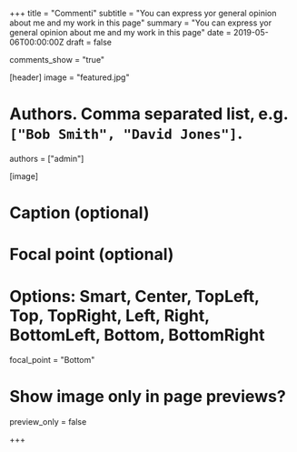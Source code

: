 +++
title = "Commenti"
subtitle = "You can express yor general opinion about me and my work in this page"
summary = "You can express yor general opinion about me and my work in this page"
date = 2019-05-06T00:00:00Z
draft = false

comments_show = "true"

[header]
image = "featured.jpg"

# Authors. Comma separated list, e.g. `["Bob Smith", "David Jones"]`.
authors = ["admin"]


[image]
  # Caption (optional)

  # Focal point (optional)
  # Options: Smart, Center, TopLeft, Top, TopRight, Left, Right, BottomLeft, Bottom, BottomRight
  focal_point = "Bottom"

  # Show image only in page previews?
  preview_only = false


+++
